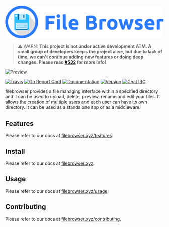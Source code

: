 <p align="center">
  <img src="https://raw.githubusercontent.com/filebrowser/logo/master/banner.png" width="550"/>
</p>

> ⚠️ WARN: **This project is not under active development ATM. A small group of developers keeps the project alive, but due to lack of time, we can't continue adding new features or doing deep changes. Please read [#532](https://github.com/filebrowser/filebrowser/issues/532) for more info!**

![Preview](https://user-images.githubusercontent.com/5447088/50716739-ebd26700-107a-11e9-9817-14230c53efd2.gif)

[![Travis](https://img.shields.io/travis/com/filebrowser/filebrowser.svg?style=flat-square)](https://travis-ci.com/filebrowser/filebrowser)
[![Go Report Card](https://goreportcard.com/badge/github.com/filebrowser/filebrowser?style=flat-square)](https://goreportcard.com/report/github.com/filebrowser/filebrowser)
[![Documentation](https://img.shields.io/badge/godoc-reference-blue.svg?style=flat-square)](http://godoc.org/github.com/filebrowser/filebrowser)
[![Version](https://img.shields.io/github/release/filebrowser/filebrowser.svg?style=flat-square)](https://github.com/filebrowser/filebrowser/releases/latest)
[![Chat IRC](https://img.shields.io/badge/freenode-%23filebrowser-blue.svg?style=flat-square)](http://webchat.freenode.net/?channels=%23filebrowser)

filebrowser provides a file managing interface within a specified directory and it can be used to upload, delete, preview, rename and edit your files. It allows the creation of multiple users and each user can have its own directory. It can be used as a standalone app or as a middleware.

## Features

Please refer to our docs at [filebrowser.xyz/features](https://filebrowser.xyz/features)

## Install

Please refer to our docs at [filebrowser.xyz](https://filebrowser.xyz/).

## Usage

Please refer to our docs at [filebrowser.xyz/usage](https://filebrowser.xyz/usage).

## Contributing

Please refer to our docs at [filebrowser.xyz/contributing](https://filebrowser.xyz/contributing).

